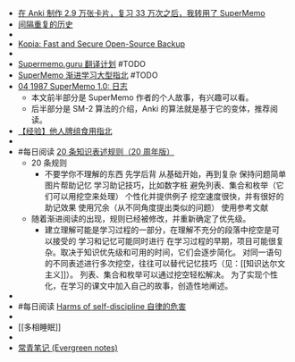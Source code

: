 - [在 Anki 制作 2.9 万张卡片，复习 33 万次之后，我转用了 SuperMemo](https://www.bilibili.com/read/cv11512889)
- [间隔重复的历史](https://www.kancloud.cn/ankigaokao/supermemo-guru-cn/1895505)
-
- [Kopia: Fast and Secure Open-Source Backup](https://kopia.io/)
-
- [Supermemo.guru 翻译计划](https://www.kancloud.cn/ankigaokao/supermemo-guru-cn/1159550) #TODO
- [SuperMemo 渐进学习大型指北](https://www.kancloud.cn/ankigaokao/incremental_learning/2451105) #TODO
- [04 1987 SuperMemo 1.0: 日志](https://zhuanlan.zhihu.com/p/97887756)
	- 本文前半部分是 SuperMemo 作者的个人故事，有兴趣可以看。
	- 后半部分是 SM-2 算法的介绍，Anki 的算法就是基于它的变体，推荐阅读。
- [【经验】他人牌组食用指北](https://zhuanlan.zhihu.com/p/168386543)
-
- #每日阅读 [20 条知识表述规则（20 周年版）](https://zhuanlan.zhihu.com/p/269997143)
	- 20 条规则
		- 不要学你不理解的东西
		  先学后背
		  从基础开始，再到复杂
		  保持问题简单
		  图片帮助记忆
		  学习助记技巧，比如数字桩
		  避免列表、集合和枚举（它们可以用挖空来处理）
		  个性化并提供例子
		  挖空速度很快，并有很好的助记效果
		  使用冗余（从不同角度提出类似的问题）
		  使用参考文献
	- 随着渐进阅读的出现，规则已经被修改，并重新确定了优先级。
		- 建立理解可能是学习过程的一部分，在理解不充分的段落中挖空是可以接受的
		  学习和记忆可能同时进行
		  在学习过程的早期，项目可能很复杂。取决于知识优先级和可用的时间，它们会逐步简化。
		  对同一语句的不同表述进行多次挖空，往往可以替代记忆技巧（见：[[知识达尔文主义]]）。
		  列表、集合和枚举可以通过挖空轻松解决。
		  为了实现个性化，在学习的课文中加入自己的故事，创造性地阐述。
-
- #每日阅读 [Harms of self-discipline 自律的危害](https://zhuanlan.zhihu.com/p/359603059)
-
- [[多相睡眠]]
-
- [常青笔记 (Evergreen notes)](https://zhuanlan.zhihu.com/p/416319260)